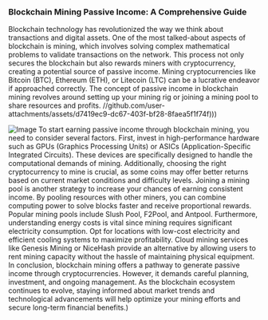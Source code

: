 ### Blockchain Mining Passive Income: A Comprehensive Guide
Blockchain technology has revolutionized the way we think about transactions and digital assets. One of the most talked-about aspects of blockchain is mining, which involves solving complex mathematical problems to validate transactions on the network. This process not only secures the blockchain but also rewards miners with cryptocurrency, creating a potential source of passive income.
Mining cryptocurrencies like Bitcoin (BTC), Ethereum (ETH), or Litecoin (LTC) can be a lucrative endeavor if approached correctly. The concept of passive income in blockchain mining revolves around setting up your mining rig or joining a mining pool to share resources and profits. 
 //github.com/user-attachments/assets/d7419ec9-dc67-403f-bf28-8faea5f1f74f)))

![Image](https://github.com/user-attachments/assets/d7419ec9-dc67-403f-bf28-8faea5f1f74f)
To start earning passive income through blockchain mining, you need to consider several factors. First, invest in high-performance hardware such as GPUs (Graphics Processing Units) or ASICs (Application-Specific Integrated Circuits). These devices are specifically designed to handle the computational demands of mining. Additionally, choosing the right cryptocurrency to mine is crucial, as some coins may offer better returns based on current market conditions and difficulty levels.
Joining a mining pool is another strategy to increase your chances of earning consistent income. By pooling resources with other miners, you can combine computing power to solve blocks faster and receive proportional rewards. Popular mining pools include Slush Pool, F2Pool, and Antpool.
Furthermore, understanding energy costs is vital since mining requires significant electricity consumption. Opt for locations with low-cost electricity and efficient cooling systems to maximize profitability. Cloud mining services like Genesis Mining or NiceHash provide an alternative by allowing users to rent mining capacity without the hassle of maintaining physical equipment.
In conclusion, blockchain mining offers a pathway to generate passive income through cryptocurrencies. However, it demands careful planning, investment, and ongoing management. As the blockchain ecosystem continues to evolve, staying informed about market trends and technological advancements will help optimize your mining efforts and secure long-term financial benefits.)
